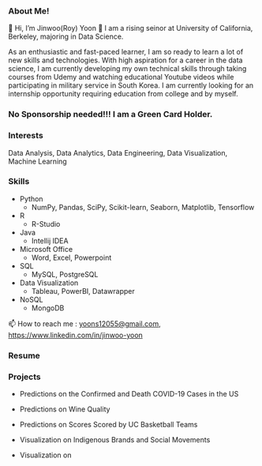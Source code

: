 ### About Me!
👋 Hi, I’m Jinwoo(Roy) Yoon 👀 I am a rising seinor at University of California, Berkeley, majoring in Data Science. 

As an enthusiastic and fast-paced learner, I am so ready to learn a lot of new skills and technologies. With high aspiration for a career in the data science, I am currently developing my own technical skills through taking courses from Udemy and watching educational Youtube videos while participating in military service in South Korea. I am currently looking for an internship opportunity requiring education from college and by myself. 

### No Sponsorship needed!!! I am a Green Card Holder.
### Interests 
Data Analysis, Data Analytics, Data Engineering, Data Visualization, Machine Learning

### Skills
- Python
  - NumPy, Pandas, SciPy, Scikit-learn, Seaborn, Matplotlib, Tensorflow 
- R 
  - R-Studio
- Java 
  - Intellij IDEA
- Microsoft Office
  - Word, Excel, Powerpoint
- SQL
  - MySQL, PostgreSQL
- Data Visualization
  - Tableau, PowerBI, Datawrapper
- NoSQL
  - MongoDB

📫 How to reach me : yoons12055@gmail.com, https://www.linkedin.com/in/jinwoo-yoon

### Resume


### Projects
- Predictions on the Confirmed and Death COVID-19 Cases in the US

- Predictions on Wine Quality

- Predictions on Scores Scored by UC Basketball Teams

- Visualization on Indigenous Brands and Social Movements

- Visualization on 
